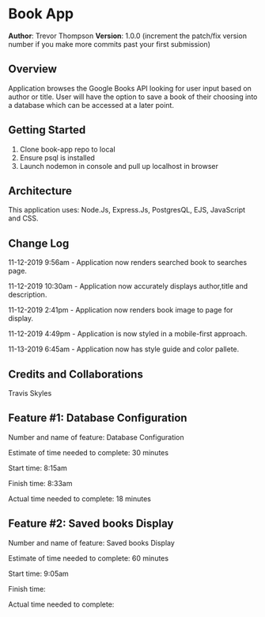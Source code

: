 # Book App

**Author**: Trevor Thompson
**Version**: 1.0.0 (increment the patch/fix version number if you make more commits past your first submission)

## Overview

Application browses the Google Books API looking for user input based on author or title. User will have the option to save a book of their choosing into a database which can be accessed at a later point.

## Getting Started

1. Clone book-app repo to local
2. Ensure psql is installed
3. Launch nodemon in console and pull up localhost in browser

## Architecture

This application uses: Node.Js, Express.Js, PostgresQL, EJS, JavaScript and CSS.

## Change Log

11-12-2019 9:56am - Application now renders searched book to searches page.

11-12-2019 10:30am - Application now accurately displays author,title and description.

11-12-2019 2:41pm - Application now renders book image to page for display.

11-12-2019 4:49pm - Application is now styled in a mobile-first approach.

11-13-2019 6:45am - Application now has style guide and color pallete.

## Credits and Collaborations
Travis Skyles

## Feature #1: Database Configuration

Number and name of feature: Database Configuration

Estimate of time needed to complete: 30 minutes

Start time: 8:15am

Finish time: 8:33am

Actual time needed to complete: 18 minutes

## Feature #2: Saved books Display

Number and name of feature: Saved books Display

Estimate of time needed to complete: 60 minutes

Start time: 9:05am

Finish time: 

Actual time needed to complete: 